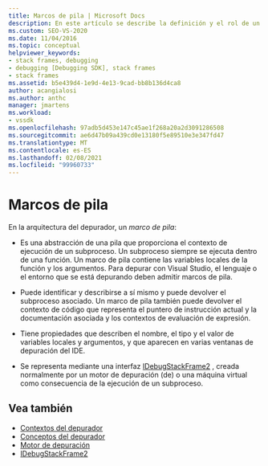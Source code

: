 ```yaml
---
title: Marcos de pila | Microsoft Docs
description: En este artículo se describe la definición y el rol de un marco de pila en la arquitectura del depurador de Visual Studio.
ms.custom: SEO-VS-2020
ms.date: 11/04/2016
ms.topic: conceptual
helpviewer_keywords:
- stack frames, debugging
- debugging [Debugging SDK], stack frames
- stack frames
ms.assetid: b5e439d4-1e9d-4e13-9cad-bb8b136d4ca8
author: acangialosi
ms.author: anthc
manager: jmartens
ms.workload:
- vssdk
ms.openlocfilehash: 97adb5d453e147c45ae1f268a20a2d3091286508
ms.sourcegitcommit: ae6d47b09a439cd0e13180f5e89510e3e347fd47
ms.translationtype: MT
ms.contentlocale: es-ES
ms.lasthandoff: 02/08/2021
ms.locfileid: "99960733"
---
```

# <a name="stack-frames"></a>Marcos de pila
En la arquitectura del depurador, un *marco de pila*:

- Es una abstracción de una pila que proporciona el contexto de ejecución de un subproceso. Un subproceso siempre se ejecuta dentro de una función. Un marco de pila contiene las variables locales de la función y los argumentos. Para depurar con Visual Studio, el lenguaje o el entorno que se está depurando deben admitir marcos de pila.

- Puede identificar y describirse a sí mismo y puede devolver el subproceso asociado. Un marco de pila también puede devolver el contexto de código que representa el puntero de instrucción actual y la documentación asociada y los contextos de evaluación de expresión.

- Tiene propiedades que describen el nombre, el tipo y el valor de variables locales y argumentos, y que aparecen en varias ventanas de depuración del IDE.

- Se representa mediante una interfaz [IDebugStackFrame2](../../extensibility/debugger/reference/idebugstackframe2.md) , creada normalmente por un motor de depuración (de) o una máquina virtual como consecuencia de la ejecución de un subproceso.

## <a name="see-also"></a>Vea también
- [Contextos del depurador](../../extensibility/debugger/debugger-contexts.md)
- [Conceptos del depurador](../../extensibility/debugger/debugger-concepts.md)
- [Motor de depuración](../../extensibility/debugger/debug-engine.md)
- [IDebugStackFrame2](../../extensibility/debugger/reference/idebugstackframe2.md)
